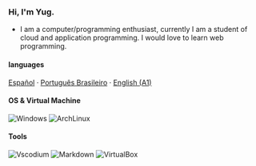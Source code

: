 ### Hi, I'm Yug.
- I am a computer/programming enthusiast, currently I am a student of cloud and application programming. I would love to learn web programming.

#### languages
<a href="/docs/readme_es.md">Español</a>
·
<a href="/docs/readme_pt-BR.md">Português Brasileiro</a>
·
<a href="/docs/readme_en.md">English (A1)</a>

#### OS & Virtual Machine
![Windows](http://img.shields.io/badge/-Windows-0078D6?style=flat-square&logo=windows&logoColor=ffffff)
![ArchLinux](http://img.shields.io/badge/-ArchLinux-0078D6?style=flat-square&logo=archlinux&logoColor=ffffff)

#### Tools

![Vscodium](https://img.shields.io/badge/VS_Codium-informational?style=flat&logo=visual-studio-code&logoColor=white&color=6aa6f8)
![Markdown](https://img.shields.io/badge/-Markdown-FCA121?style=flat-square&logo=markdown)
![VirtualBox](https://img.shields.io/badge/-VirtualBox-FCA121?style=flat-square&logo=virtualbox)
